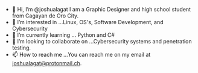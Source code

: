 - 👋 Hi, I’m @joshualagat I am a Graphic Designer and high school student from Cagayan de Oro City.
- 👀 I’m interested in ...Linux, OS's, Software Development, and Cybersecurity
- 🌱 I’m currently learning ... Python and C#
- 💞️ I’m looking to collaborate on ...Cybersecurity systems and penetration testing.
- 📫 How to reach me ...You can reach me on my email at joshualagat@protonmail.ch.

<!---
joshualagat/joshualagat is a ✨ special ✨ repository because its `README.md` (this file) appears on your GitHub profile.
You can click the Preview link to take a look at your changes.
--->

